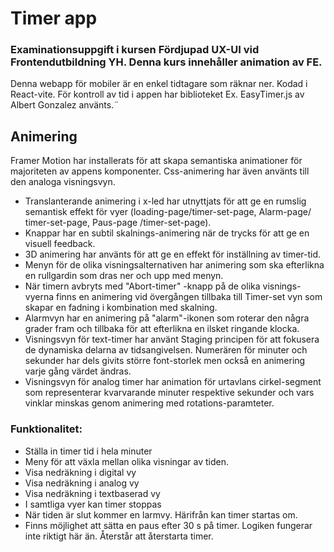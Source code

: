# Timer app

### Examinationsuppgift i kursen Fördjupad UX-UI vid Frontendutbildning YH. Denna kurs innehåller animation av FE.

Denna webapp för mobiler är en enkel tidtagare som räknar ner. Kodad i React-vite. För kontroll av tid i appen har biblioteket Ex. EasyTimer.js av Albert Gonzalez använts.¨

## Animering
Framer Motion har installerats för att skapa semantiska animationer för majoriteten av appens komponenter. Css-animering har även använts till den analoga visningsvyn.
* Translanterande animering i x-led har utnyttjats för att ge en rumslig semantisk effekt för vyer (loading-page/timer-set-page,  Alarm-page/ timer-set-page,  Paus-page /timer-set-page).
* Knappar har en subtil skalnings-animering när de trycks för att ge en visuell feedback.
* 3D animering har använts för att ge en effekt för inställning av timer-tid.
* Menyn för de olika visningsalternativen har animering som ska efterlikna en rullgardin som dras ner och upp med menyn.
* När timern avbryts med "Abort-timer" -knapp på de olika visnings-vyerna finns en animering vid övergången tillbaka till Timer-set vyn som skapar en fadning i kombination med skalning.
* Alarmvyn har en animering på "alarm"-ikonen som roterar den några grader fram och tillbaka för att efterlikna en ilsket ringande klocka.
* Visningsvyn för text-timer har använt Staging principen för att fokusera de dynamiska delarna av tidsangivelsen. Numerären för minuter och sekunder har dels givits större font-storlek men också en animering varje gång värdet ändras.
* Visningsvyn för analog timer har animation för urtavlans cirkel-segment som representerar kvarvarande minuter respektive sekunder och vars vinklar minskas genom animering med rotations-paramteter.
 
 
### Funktionalitet: 
* Ställa in timer tid i hela minuter
* Meny för att växla mellan olika visningar av tiden.
* Visa nedräkning i digital vy
* Visa nedräkning i analog vy
* Visa nedräkning i textbaserad vy
* I samtliga vyer kan timer stoppas
* När tiden är slut kommer en larmvy. Härifrån kan timer startas om.
* Finns möjlighet att sätta en paus efter 30 s på timer.
Logiken fungerar inte riktigt här än. Återstår att återstarta timer.
